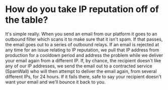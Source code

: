 # How do you take IP reputation off of the table?

It's simple really. When you send an email from our platform it goes to an outbound filter which scans it to make sure that it isn't spam. If that passes, the email goes out to a series of outbound relays. If an email is rejected at any time for an issue relating to IP reputation, we pull that IP address from production for a cooldown period and address the problem while we deliver your email again from a different IP. If, by chance, the recipient doesn't like any of our IP addresses, we send the email out to a contracted service (SpamWall) who will then attempt to deliver the email again, from several different IPs, for 24 hours. If it fails there, safe to say your recipient doesn't want your email and we'll bounce it back to you.
